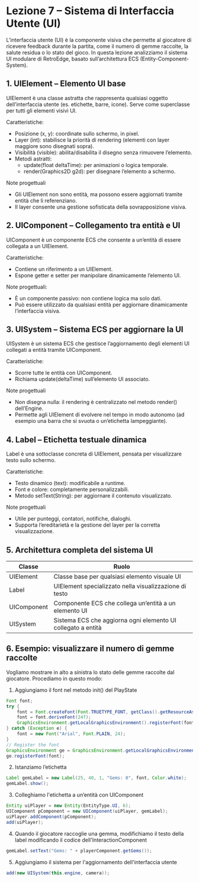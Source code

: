 # Lezione 7 – Sistema di Interfaccia Utente (UI)

L’interfaccia utente (UI) è la componente visiva che permette al giocatore di ricevere feedback durante la partita, come il numero di gemme raccolte, la salute residua o lo stato del gioco. In questa lezione analizziamo il sistema UI modulare di RetroEdge, basato sull’architettura ECS (Entity-Component-System).

## 1. UIElement – Elemento UI base

UIElement è una classe astratta che rappresenta qualsiasi oggetto dell’interfaccia utente (es. etichette, barre, icone). Serve come superclasse per tutti gli elementi visivi UI.

Caratteristiche:
- Posizione (x, y): coordinate sullo schermo, in pixel.
- Layer (int): stabilisce la priorità di rendering (elementi con layer maggiore sono disegnati sopra).
- Visibilità (visible): abilita/disabilita il disegno senza rimuovere l’elemento.
- Metodi astratti:
   - update(float deltaTime): per animazioni o logica temporale.
   - render(Graphics2D g2d): per disegnare l’elemento a schermo.

Note progettuali
- Gli UIElement non sono entità, ma possono essere aggiornati tramite entità che li referenziano.
- Il layer consente una gestione sofisticata della sovrapposizione visiva.

## 2. UIComponent – Collegamento tra entità e UI

UIComponent è un componente ECS che consente a un’entità di essere collegata a un UIElement.

Caratteristiche:
- Contiene un riferimento a un UIElement.
- Espone getter e setter per manipolare dinamicamente l’elemento UI.

Note progettuali:
- È un componente passivo: non contiene logica ma solo dati.
- Può essere utilizzato da qualsiasi entità per aggiornare dinamicamente l’interfaccia visiva.

## 3. UISystem – Sistema ECS per aggiornare la UI

UISystem è un sistema ECS che gestisce l’aggiornamento degli elementi UI collegati a entità tramite UIComponent.

Caratteristiche:
- Scorre tutte le entità con UIComponent.
- Richiama update(deltaTime) sull’elemento UI associato.

Note progettuali
- Non disegna nulla: il rendering è centralizzato nel metodo render() dell’Engine.
- Permette agli UIElement di evolvere nel tempo in modo autonomo (ad esempio una barra che si svuota o un’etichetta lampeggiante).

## 4. Label – Etichetta testuale dinamica

Label è una sottoclasse concreta di UIElement, pensata per visualizzare testo sullo schermo.

Caratteristiche:
- Testo dinamico (text): modificabile a runtime.
- Font e colore: completamente personalizzabili.
- Metodo setText(String): per aggiornare il contenuto visualizzato.

Note progettuali
- Utile per punteggi, contatori, notifiche, dialoghi.
- Supporta l’ereditarietà e la gestione del layer per la corretta visualizzazione.

## 5. Architettura completa del sistema UI
| Classe	                  | Ruolo	                                                                 |
|---------------------------|------------------------------------------------------------------------|
| UIElement	                | Classe base per qualsiasi elemento visuale UI	                         |
| Label	                    | UIElement specializzato nella visualizzazione di testo	               |
| UIComponent	              | Componente ECS che collega un’entità a un elemento UI	                 |
| UISystem	                | Sistema ECS che aggiorna ogni elemento UI collegato a entità	         |


## 6. Esempio: visualizzare il numero di gemme raccolte

Vogliamo mostrare in alto a sinistra lo stato delle gemme raccolte dal giocatore. Procediamo in questo modo:

1. Aggiungiamo il font nel metodo init() del PlayState
```java
Font font;
try {
    font = Font.createFont(Font.TRUETYPE_FONT, getClass().getResourceAsStream("/fonts/myFont.otf"));
    font = font.deriveFont(24f);
    GraphicsEnvironment.getLocalGraphicsEnvironment().registerFont(font);
} catch (Exception e) {
    font = new Font("Arial", Font.PLAIN, 24);
}
// Register the font
GraphicsEnvironment ge = GraphicsEnvironment.getLocalGraphicsEnvironment();
ge.registerFont(font);
```

2. Istanziamo l’etichetta
```java
Label gemLabel = new Label(25, 40, 1, "Gems: 0", font, Color.white);
gemLabel.show();
```

3. Colleghiamo l'etichetta a un’entità con UIComponent
```java
Entity uiPlayer = new Entity(EntityType.UI, 6);
UIComponent pComponent = new UIComponent(uiPlayer, gemLabel);
uiPlayer.addComponent(pComponent);
add(uiPlayer);
```

4. Quando il giocatore raccoglie una gemma, modifichiamo il testo della label modificando il codice dell'InteractionComponent
```java
gemLabel.setText("Gems: " + playerComponent.getGems());
```

5. Aggiungiamo il sistema per l'aggiornamento dell'interfaccia utente
```java
add(new UISystem(this.engine, camera));
```
